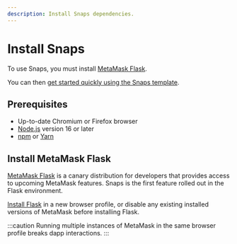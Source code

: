 ```yaml
---
description: Install Snaps dependencies.
---
```


# Install Snaps

To use Snaps, you must install [MetaMask Flask](#install-metamask-flask).

You can then [get started quickly using the Snaps template](quickstart.md).

## Prerequisites

- Up-to-date Chromium or Firefox browser
- [Node.js](https://nodejs.org/) version 16 or later
- [npm](https://docs.npmjs.com/downloading-and-installing-node-js-and-npm) or [Yarn](https://yarnpkg.com/)

## Install MetaMask Flask

[MetaMask Flask](https://metamask.io/flask/) is a canary distribution for developers that provides
access to upcoming MetaMask features.
Snaps is the first feature rolled out in the Flask environment.

[Install Flask](https://chrome.google.com/webstore/detail/metamask-flask-developmen/ljfoeinjpaedjfecbmggjgodbgkmjkjk)
in a new browser profile, or disable any existing installed versions of MetaMask before installing
Flask.

:::caution
Running multiple instances of MetaMask in the same browser profile breaks dapp interactions.
:::
